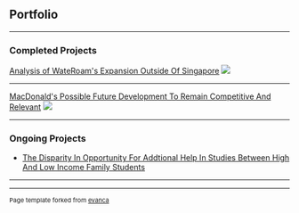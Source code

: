 ## Portfolio

---

### Completed Projects 

[Analysis of WateRoam's Expansion Outside Of Singapore](/sample_page)
<img src="images/dummy_thumbnail.jpg?raw=true"/>

---
[MacDonald's Possible Future Development To Remain Competitive And Relevant](/pdf/ES2002.pdf)
<img src="images/dummy_thumbnail.jpg?raw=true"/>


---

### Ongoing Projects

- [The Disparity In Opportunity For Addtional Help In Studies Between High And Low Income Family Students](http://example.com/)


---




---
<p style="font-size:11px">Page template forked from <a href="https://github.com/evanca/quick-portfolio">evanca</a></p>
<!-- Remove above link if you don't want to attibute -->
